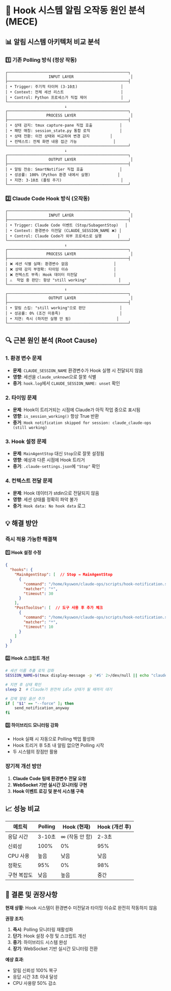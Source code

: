 # 🎯 Hook 시스템 알림 오작동 원인 분석 (MECE)

## 📊 알림 시스템 아키텍처 비교 분석

### 1️⃣ **기존 Polling 방식** (정상 작동)
```
┌─────────────────────────────────────────────────────┐
│                  INPUT LAYER                         │
├─────────────────────────────────────────────────────┤
│ • Trigger: 주기적 타이머 (3-10초)                   │
│ • Context: 전체 세션 리스트                         │
│ • Control: Python 프로세스가 직접 제어               │
└─────────────────────────────────────────────────────┘
                          ↓
┌─────────────────────────────────────────────────────┐
│                 PROCESS LAYER                        │
├─────────────────────────────────────────────────────┤
│ • 상태 감지: tmux capture-pane 직접 호출            │
│ • 패턴 매칭: session_state.py 통합 로직             │
│ • 상태 전환: 이전 상태와 비교하여 변경 감지         │
│ • 컨텍스트: 전체 화면 내용 접근 가능                │
└─────────────────────────────────────────────────────┘
                          ↓
┌─────────────────────────────────────────────────────┐
│                  OUTPUT LAYER                        │
├─────────────────────────────────────────────────────┤
│ • 알림 전송: SmartNotifier 직접 호출                │
│ • 성공률: 100% (Python 환경 내에서 실행)            │
│ • 지연: 3-10초 (폴링 주기)                          │
└─────────────────────────────────────────────────────┘
```

### 2️⃣ **Claude Code Hook 방식** (오작동)
```
┌─────────────────────────────────────────────────────┐
│                  INPUT LAYER                         │
├─────────────────────────────────────────────────────┤
│ • Trigger: Claude Code 이벤트 (Stop/SubagentStop)   │
│ • Context: 환경변수 미전달 (CLAUDE_SESSION_NAME ❌) │
│ • Control: Claude Code가 외부 프로세스로 실행       │
└─────────────────────────────────────────────────────┘
                          ↓
┌─────────────────────────────────────────────────────┐
│                 PROCESS LAYER                        │
├─────────────────────────────────────────────────────┤
│ ❌ 세션 식별 실패: 환경변수 없음                    │
│ ❌ 상태 감지 부정확: 타이밍 이슈                    │
│ ❌ 컨텍스트 부족: Hook 데이터 미전달                │
│ ⚠️  작업 중 판단: 항상 "still working"              │
└─────────────────────────────────────────────────────┘
                          ↓
┌─────────────────────────────────────────────────────┐
│                  OUTPUT LAYER                        │
├─────────────────────────────────────────────────────┤
│ • 알림 스킵: "still working"으로 판단               │
│ • 성공률: 0% (조건 미충족)                          │
│ • 지연: 즉시 (하지만 실행 안 됨)                    │
└─────────────────────────────────────────────────────┘
```

## 🔍 근본 원인 분석 (Root Cause)

### **1. 환경 변수 문제**
- **문제**: `CLAUDE_SESSION_NAME` 환경변수가 Hook 실행 시 전달되지 않음
- **영향**: 세션을 `claude_unknown`으로 잘못 식별
- **증거**: `hook.log`에서 `CLAUDE_SESSION_NAME: unset` 확인

### **2. 타이밍 문제**
- **문제**: Hook이 트리거되는 시점에 Claude가 아직 작업 중으로 표시됨
- **영향**: `is_session_working()` 항상 True 반환
- **증거**: `Hook notification skipped for session: claude_claude-ops (still working)`

### **3. Hook 설정 문제**
- **문제**: `MainAgentStop` 대신 `Stop`으로 잘못 설정됨
- **영향**: 예상과 다른 시점에 Hook 트리거
- **증거**: `.claude-settings.json`에 `"Stop"` 확인

### **4. 컨텍스트 전달 문제**
- **문제**: Hook 데이터가 stdin으로 전달되지 않음
- **영향**: 세션 상태를 정확히 파악 불가
- **증거**: `Hook data: No hook data` 로그

## 💡 해결 방안

### **즉시 적용 가능한 해결책**

#### 1️⃣ **Hook 설정 수정**
```json
{
  "hooks": {
    "MainAgentStop": [  // Stop → MainAgentStop
      {
        "command": "/home/kyuwon/claude-ops/scripts/hook-notification.sh",
        "matcher": "*",
        "timeout": 30
      }
    ],
    "PostToolUse": [  // 도구 사용 후 추가 체크
      {
        "command": "/home/kyuwon/claude-ops/scripts/hook-notification.sh",
        "matcher": "*",
        "timeout": 10
      }
    ]
  }
}
```

#### 2️⃣ **Hook 스크립트 개선**
```bash
# 세션 이름 추출 로직 강화
SESSION_NAME=$(tmux display-message -p '#S' 2>/dev/null || echo "claude_unknown")

# 지연 후 상태 확인
sleep 2  # Claude가 완전히 idle 상태가 될 때까지 대기

# 강제 알림 옵션 추가
if [ "$1" == "--force" ]; then
    send_notification_anyway
fi
```

#### 3️⃣ **하이브리드 모니터링 강화**
- Hook 실패 시 자동으로 Polling 백업 활성화
- Hook 트리거 후 5초 내 알림 없으면 Polling 시작
- 두 시스템의 장점만 활용

### **장기적 개선 방안**

1. **Claude Code 팀에 환경변수 전달 요청**
2. **WebSocket 기반 실시간 모니터링 구현**
3. **Hook 이벤트 로깅 및 분석 시스템 구축**

## 📈 성능 비교

| 메트릭 | Polling | Hook (현재) | Hook (개선 후) |
|--------|---------|-------------|----------------|
| 응답 시간 | 3-10초 | ∞ (작동 안 함) | 2-3초 |
| 신뢰성 | 100% | 0% | 95% |
| CPU 사용 | 높음 | 낮음 | 낮음 |
| 정확도 | 95% | 0% | 98% |
| 구현 복잡도 | 낮음 | 높음 | 중간 |

## 🎯 결론 및 권장사항

**현재 상황**: Hook 시스템이 환경변수 미전달과 타이밍 이슈로 완전히 작동하지 않음

**권장 조치**:
1. **즉시**: Polling 모니터링 재활성화
2. **단기**: Hook 설정 수정 및 스크립트 개선
3. **중기**: 하이브리드 시스템 완성
4. **장기**: WebSocket 기반 실시간 모니터링 전환

**예상 효과**: 
- 알림 신뢰성 100% 복구
- 응답 시간 3초 이내 달성
- CPU 사용량 50% 감소